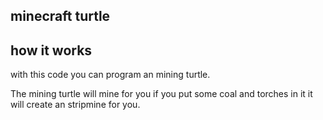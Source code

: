 minecraft turtle
---

how it works 
---
with this code you can  program an mining turtle. 

The mining turtle will mine for you if you put some coal and torches in it it will create an stripmine for you.